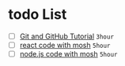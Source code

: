 # todo List

- [ ] [Git and GitHub Tutorial](https://www.youtube.com/watch?v=3fUbBnN_H2c) `3hour`
- [ ] [react code with mosh](https://codewithmosh.com/courses/enrolled/357788) `5hour`
- [ ] [node.js code with mosh](https://codewithmosh.com/courses/enrolled/293204) `5hour`
